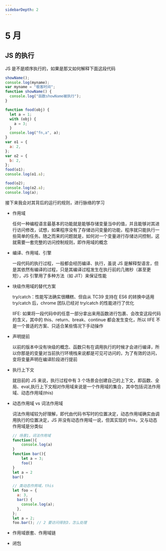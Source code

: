 ```yaml
---
sidebarDepth: 2
---
```


# 5 月

## JS 的执行

JS 是不是顺序执行的，如果是那又如何解释下面这段代码

```js
showName();
console.log(myname);
var myname = "极客时间";
function showName() {
  console.log("函数showName被执行");
}

function food(obj) {
  let a = 1;
  with (obj) {
    a = 3;
  }
  console.log("fn,a", a);
}
var o1 = {
  a: 2,
};
var o2 = {
  b: 2,
};
food(o1);
console.log(o1.a);

food(o2);
console.log(o2.a);
console.log(a);
```

接下来我会对其背后的运行的规则，进行脉络的学习

- 作用域

  任何一种编程语言最基本的功能就是能够存储变量当中的值，并且能够对其进行访问修改，试想，如果程序没有了存储访问变量的功能，程序就只能执行一些简单的任务。随之而来的问题就是，如何对一个变量进行存储访问控制，这就需要一套完整的访问控制规则，即作用域的概念

- 编译、作用域、引擎

  一段代码的执行过程，一般都会经历编译、执行，虽说 JS 是解释型语言，但是其依然有编译的过程，只是其编译过程发生在执行前的几微秒（甚至更短），JS 引擎用了多种方法（如 JIT）来保证性能

- 块级作用域的替代方案

  try/catch：性能写法确实很糟糕、但自从 TC39 支持在 ES6 的转换中适用 try/catch 后，chrome 团队已经对 try/catch 的性能进行了优化

  IIFE: 如果将一段代码中的任意一部分拿出来用函数进行包裹、会改变这段代码的含义，其中的 this、return、break、continue 都会发生变化，所以 IIFE 不是一个普适的方案、只适合某些情况下手动操作

- 声明提前

  以前的版本中没有块级的概念、函数只有在调用执行的时候才会进行编译，所以你那是的变量对当前执行环境栈来说都是可见可访问的，为了有效的访问，变将变量声明在编译阶段进行提前

- 执行上下文

  就目前的 JS 来说，执行过程中有 3 个场景会创建自己的上下文，即函数、全局、eval,执行上下文相对作用域来说是一个作用域的集合，其中包括词法作用域、动态作用域(this)

- 动态作用域 vs 词法作用域

  词法作用域较为好理解，即代由代码书写时的位置决定，动态作用域确实由调用执行的位置决定，JS 并没有动态作用域一说，但其实现的 this，又与动态作用域是分类似

  ```js
  // 场景1，词法作用域
  function(){
      console.log(a)
  }
  function bar(){
      let a = 3;
      foo()
  }
  let a = 2
  bar()
  ```

  ```js
  // 类动态作用域，this
  let foo = {
    a: 3,
    bar() {
      console.log(a);
    },
  };
  let a = 2;
  foo.bar(); // 2 要访问得到3，怎么处理
  ```

- 作用域嵌套、作用域链
- 闭包
